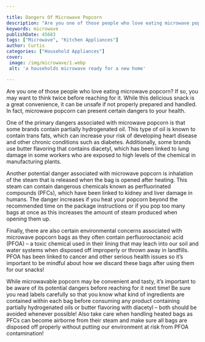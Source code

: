 ```yaml
---

title: Dangers Of Microwave Popcorn
description: "Are you one of those people who love eating microwave popcorn? If so, you may want to think twice before reaching for it. While th...scroll on and keep learning"
keywords: microwave
publishDate: 45683
tags: ["Microwave", "Kitchen Appliances"]
author: Curtis
categories: ["Household Appliances"]
cover: 
 image: /img/microwave/1.webp
 alt: 'a households microwave ready for a new home'

---
```


Are you one of those people who love eating microwave popcorn? If so, you may want to think twice before reaching for it. While this delicious snack is a great convenience, it can be unsafe if not properly prepared and handled. In fact, microwave popcorn can present certain dangers to your health. 

One of the primary dangers associated with microwave popcorn is that some brands contain partially hydrogenated oil. This type of oil is known to contain trans fats, which can increase your risk of developing heart disease and other chronic conditions such as diabetes. Additionally, some brands use butter flavoring that contains diacetyl, which has been linked to lung damage in some workers who are exposed to high levels of the chemical in manufacturing plants. 

Another potential danger associated with microwave popcorn is inhalation of the steam that is released when the bag is opened after heating. This steam can contain dangerous chemicals known as perfluorinated compounds (PFCs), which have been linked to kidney and liver damage in humans. The danger increases if you heat your popcorn beyond the recommended time on the package instructions or if you pop too many bags at once as this increases the amount of steam produced when opening them up. 

Finally, there are also certain environmental concerns associated with microwave popcorn bags as they often contain perfluorooctanoic acid (PFOA) – a toxic chemical used in their lining that may leach into our soil and water systems when disposed off improperly or thrown away in landfills. PFOA has been linked to cancer and other serious health issues so it’s important to be mindful about how we discard these bags after using them for our snacks! 

While microwavable popcorn may be convenient and tasty, it’s important to be aware of its potential dangers before reaching for it next time! Be sure you read labels carefully so that you know what kind of ingredients are contained within each bag before consuming any product containing partially hydrogenated oils or butter flavoring with diacetyl – both should be avoided whenever possible! Also take care when handling heated bags as PFCs can become airborne from their steam and make sure all bags are disposed off properly without putting our environment at risk from PFOA contamination!
